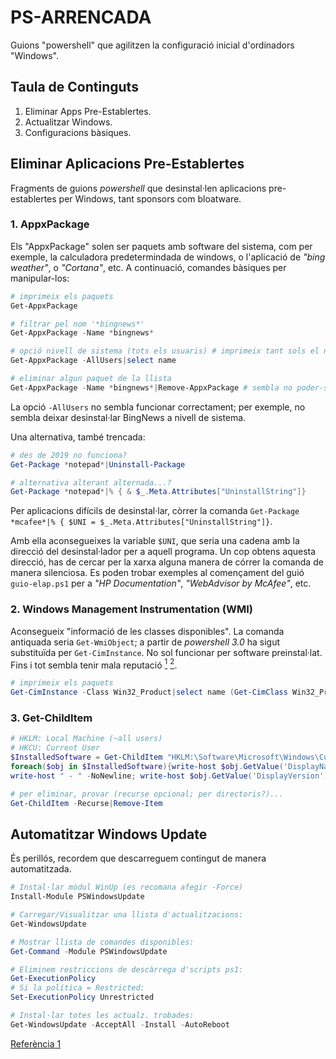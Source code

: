 # PS-ARRENCADA

Guions "powershell" que agilitzen la configuració inicial d'ordinadors "Windows".

## Taula de Continguts

1. Eliminar Apps Pre-Establertes.
2. Actualitzar Windows.
3. Configuracions bàsiques.

## Eliminar Aplicacions Pre-Establertes

Fragments de guions *powershell* que desinstal·len aplicacions pre-establertes
per Windows, tant sponsors com bloatware.

### 1. AppxPackage

Els "AppxPackage" solen ser paquets amb software del sistema, com per exemple,
la calculadora predetermindada de windows, o l'aplicació de *"bing weather"*, o
*"Cortana"*, etc. A continuació, comandes bàsiques per manipular-los:

```powershell 
# imprimeix els paquets 
Get-AppxPackage  

# filtrar pel nom '*bingnews*' 
Get-AppxPackage -Name *bingnews*  

# opció nivell de sistema (tots els usuaris) # imprimeix tant sols el nom dels paquets.  
Get-AppxPackage -AllUsers|select name

# eliminar algun paquet de la llista 
Get-AppxPackage -Name *bingnews*|Remove-AppxPackage # sembla no poder-se emprar en mode "-allusers"
```

La opció `-AllUsers` no sembla funcionar correctament; per exemple, no sembla
deixar desinstal·lar BingNews a nivell de sistema. 

Una alternativa, també trencada:

```powershell
# des de 2019 no funciona?
Get-Package *notepad*|Uninstall-Package

# alternativa alterant alternada...?
Get-Package *notepad*|% { & $_.Meta.Attributes["UninstallString"]}
```

Per aplicacions difícils de desinstal·lar, còrrer la comanda
`Get-Package *mcafee*|% { $UNI = $_.Meta.Attributes["UninstallString"]}`.

Amb ella aconsegueixes la variable `$UNI`, que seria una cadena amb la
direcció del desinstal·lador per a aquell programa. Un cop obtens aquesta
direcció, has de cercar per la xarxa alguna manera de córrer la comanda
de manera silenciosa. Es poden trobar exemples al començament del guió 
`guio-elap.ps1` per a *"HP Documentation"*, *"WebAdvisor by McAfee"*, etc. 

### 2. Windows Management Instrumentation (WMI)

Aconsegueix "informació de les classes disponibles". La comanda antiquada seria
`Get-WmiObject`; a partir de *powershell 3.0* ha sigut substituïda per
`Get-CimInstance`. No sol funcionar per software preinstal·lat. Fins i tot
sembla tenir mala reputació [<sup>1</sup>][win32p-bn] [<sup>2</sup>][win32p-so]. 

[win32p-bn]: <https://sdmsoftware.com/wmi/why-win32_product-is-bad-news/>
[win32p-so]: <https://stackoverflow.com/questions/66978090/get-wmiobject-uninstall-vs-get-ciminstance-uninstall>

```powershell 
# imprimeix els paquets 
Get-CimInstance -Class Win32_Product|select name (Get-CimClass Win32_Product).CimClassMethods
```

### 3. Get-ChildItem

```powershell 
# HKLM: Local Machine (~all users)
# HKCU: Current User
$InstalledSoftware = Get-ChildItem "HKLM:\Software\Microsoft\Windows\CurrentVersion\Uninstall"
foreach($obj in $InstalledSoftware){write-host $obj.GetValue('DisplayName') -NoNewline; 
write-host " - " -NoNewline; write-host $obj.GetValue('DisplayVersion')}

# per eliminar, provar (recurse opcional; per directoris?)...
Get-ChildItem -Recurse|Remove-Item
```

## Automatitzar Windows Update

És perillós, recordem que descarreguem contingut de manera automatitzada.

```powershell
# Instal·lar mòdul WinUp (es recomana afegir -Force)
Install-Module PSWindowsUpdate

# Carregar/Visualitzar una llista d'actualitzacions:
Get-WindowsUpdate

# Mostrar llista de comandes disponibles:
Get-Command -Module PSWindowsUpdate

# Eliminem restriccions de descàrrega d'scripts ps1:
Get-ExecutionPolicy
# Si la política = Restricted:
Set-ExecutionPolicy Unrestricted

# Instal·lar totes les actualz. trobades:
Get-WindowsUpdate -AcceptAll -Install -AutoReboot
```

[Referència 1](https://www.softzone.es/windows/como-se-hace/actualizar-windows-cmd-powershell/)

